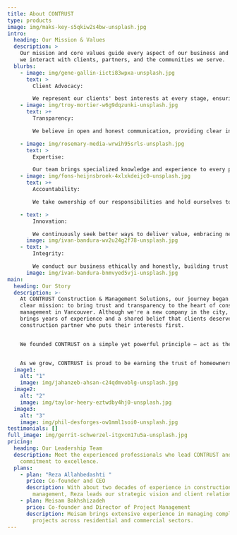 ```yaml
---
title: About CONTRUST
type: products
image: img/maks-key-s5qkiw2s4bw-unsplash.jpg
intro:
  heading: Our Mission & Values
  description: >
    Our mission and core values guide every aspect of our business and shape how
    we interact with clients, partners, and the communities we serve.
  blurbs:
    - image: img/gene-gallin-iicti83wpxa-unsplash.jpg
      text: >
        Client Advocacy: 

        We represent our clients' best interests at every stage, ensuring their vision and requirements are prioritized throughout the construction process.
    - image: img/troy-mortier-w6g9dqzunki-unsplash.jpg
      text: >+
        Transparency:

        We believe in open and honest communication, providing clear insights into project progress, challenges, and opportunities.

    - image: img/rosemary-media-wrwih95srls-unsplash.jpg
      text: >
        Expertise:

        Our team brings specialized knowledge and experience to every project, ensuring informed decision-making and optimal outcomes.
    - image: img/fons-heijnsbroek-4xlxkdeijc0-unsplash.jpg
      text: >+
        Accountability:

        We take ownership of our responsibilities and hold ourselves to the highest standards of quality and performance.

    - text: >
        Innovation:

        We continuously seek better ways to deliver value, embracing new technologies and methodologies that enhance project outcomes.
      image: img/ivan-bandura-wv2u24g2f78-unsplash.jpg
    - text: >
        Integrity:

        We conduct our business ethically and honestly, building trust through consistent actions and reliable service.
      image: img/ivan-bandura-bnmvyed5vji-unsplash.jpg
main:
  heading: Our Story
  description: >-
    At CONTRUST Construction & Management Solutions, our journey began with a
    clear mission: to bring trust and transparency to the heart of construction
    management in Vancouver. Although we're a new company in the city, our team
    brings years of experience and a shared belief that clients deserve a
    construction partner who puts their interests first.


    We founded CONTRUST on a simple yet powerful principle — act as the owner’s advocate at every step of the project. From the earliest planning stages to the final walk-through, we prioritize clear communication, thoughtful coordination, and accountability. It’s not just about building structures — it’s about building confidence and long-term relationships.


    As we grow, CONTRUST is proud to be earning the trust of homeowners, investors, and developers across the Vancouver region. We’re committed to delivering well-managed, high-quality projects — on time, on budget, and with integrity.
  image1:
    alt: "1"
    image: img/jahanzeb-ahsan-c24qdmvoblg-unsplash.jpg
  image2:
    alt: "2"
    image: img/taylor-heery-eztwdby4hj0-unsplash.jpg
  image3:
    alt: "3"
    image: img/phil-desforges-ow1mml1soi0-unsplash.jpg
testimonials: []
full_image: img/gerrit-schwerzel-itgxcm17u5a-unsplash.jpg
pricing:
  heading: Our Leadership Team
  description: Meet the experienced professionals who lead CONTRUST and drive our
    commitment to excellence.
  plans:
    - plan: "Reza Allahbedashti "
      price: Co-founder and CEO
      description: With about two decades of experience in construction and project
        management, Reza leads our strategic vision and client relationships.
    - plan: Meisam Bakhshizadeh
      price: Co-founder and Director of Project Management
      description: Meisam brings extensive experience in managing complex construction
        projects across residential and commercial sectors.
---
```

